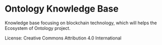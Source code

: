 # Ontology Knowledge Base

Knowledge base focusing on blockchain technology, which will helps the Ecosystem of Ontology project.

License: Creative Commons Attribution 4.0 International

